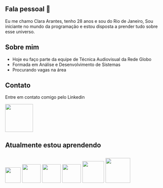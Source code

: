 ## Fala pessoal 👋

Eu me chamo Clara Arantes, tenho 28 anos e sou do Rio de Janeiro, Sou iniciante no mundo da programação e estou disposta a prender tudo sobre esse universo.

<h2>Sobre mim</h2>

- Hoje eu faço parte da equipe de Técnica Audiovisual da Rede Globo
- Formada em Análise e Desenvolvimento de Sistemas
- Procurando vagas na área

 
<h2>Contato</h2>
Entre em contato comigo pelo Linkedin

<a href="https://www.linkedin.com/in/clara-arantes/" target="_blank"><img src="https://cdn.jsdelivr.net/gh/devicons/devicon/icons/linkedin/linkedin-original-wordmark.svg" width="90" height="90" target="_blank"></a>


<h2>Atualmente estou aprendendo<h2>

<img src="https://cdn.jsdelivr.net/gh/devicons/devicon/icons/javascript/javascript-original.svg"  width="50" height="50"/> <img src="https://cdn.jsdelivr.net/gh/devicons/devicon/icons/html5/html5-original-wordmark.svg" width="60" height="60"/> <img src="https://cdn.jsdelivr.net/gh/devicons/devicon/icons/css3/css3-original-wordmark.svg" width="60" height="60" /> <img src="https://cdn.jsdelivr.net/gh/devicons/devicon/icons/bootstrap/bootstrap-original-wordmark.svg" width="60" height="60"/> <img src="https://cdn.jsdelivr.net/gh/devicons/devicon/icons/nodejs/nodejs-original-wordmark.svg" width="70" height="70"/> <img src="https://cdn.jsdelivr.net/gh/devicons/devicon/icons/mysql/mysql-original-wordmark.svg" width="80" height="80" />




